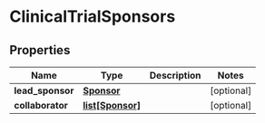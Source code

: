 # ClinicalTrialSponsors

## Properties
Name | Type | Description | Notes
------------ | ------------- | ------------- | -------------
**lead_sponsor** | [**Sponsor**](Sponsor.md) |  | [optional] 
**collaborator** | [**list[Sponsor]**](Sponsor.md) |  | [optional] 



